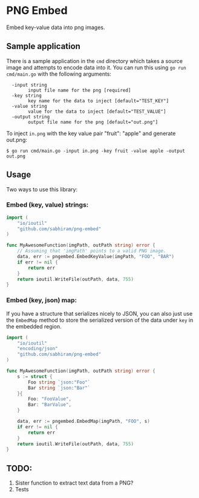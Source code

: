 # PNG Embed

Embed key-value data into png images.

## Sample application

There is a sample application in the `cmd` directory which takes a source image and attempts to encode data into it. You can run this using `go run cmd/main.go` with the following arguments:

```
  -input string
        input file name for the png [required]
  -key string
        key name for the data to inject [default="TEST_KEY"]
  -value string
        value for the data to inject [default="TEST_VALUE"]
  -output string
        output file name for the png [default="out.png"]
```

To inject `in.png` with the key value pair "fruit": "apple" and generate out.png:
```shell
$ go run cmd/main.go -input in.png -key fruit -value apple -output out.png
```

## Usage

Two ways to use this library:

### Embed (key, value) strings:

```go
import (
    "io/ioutil"
    "github.com/sabhiram/png-embed"
)

func MyAwesomeFunction(imgPath, outPath string) error {
    // Assuming that 'imgPath' points to a valid PNG image.
    data, err := pngembed.EmbedKeyValue(imgPath, "FOO", "BAR")
    if err != nil {
        return err
    }
    return ioutil.WriteFile(outPath, data, 755)
}
```

### Embed (key, json) map:

If you have a structure that serializes nicely to JSON, you can also just use the `EmbedMap` method to store the serialized version of the data under `key` in the embedded region.

```go
import (
    "io/ioutil"
    "encoding/json"
    "github.com/sabhiram/png-embed"
)

func MyAwesomeFunction(imgPath, outPath string) error {
    s := struct {
        Foo string `json:"Foo"`
        Bar string `json:"Bar"`
    }{
        Foo: "FooValue",
        Bar: "BarValue",
    }

    data, err := pngembed.EmbedMap(imgPath, "FOO", s)
    if err != nil {
        return err
    }
    return ioutil.WriteFile(outPath, data, 755)
}
```

## TODO:

1. Sister function to extract text data from a PNG?
2. Tests